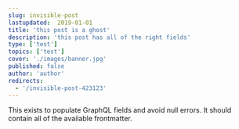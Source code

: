 ```yaml
---
slug: invisible-post
lastupdated:  2019-01-01
title: 'this post is a ghost'
description: 'this post has all of the right fields'
type: ['test']
topics: ['test']
cover: './images/banner.jpg'
published: false
author: 'author'
redirects:
  - '/invisible-post-423123'
---
```


This exists to populate GraphQL fields and avoid null errors. It should contain all of the available frontmatter.
